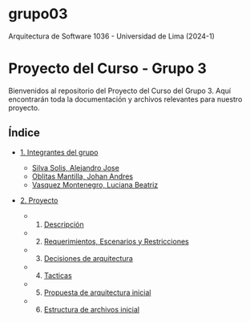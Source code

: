 # grupo03
Arquitectura de Software 1036 - Universidad de Lima (2024-1)

# Proyecto del Curso - Grupo 3

Bienvenidos al repositorio del Proyecto del Curso del Grupo 3. Aquí encontrarán toda la documentación y archivos relevantes para nuestro proyecto.

## Índice

- [1. Integrantes del grupo](/s01-Grupo3-MusicFest/Integrantes/integrantes.md)

  - [Silva Solis, Alejandro Jose](/s01-Grupo3-MusicFest/Integrantes/Alejandro%20Silva/Alejandro%20Silva.md)
  - [Oblitas Mantilla, Johan Andres](/s01-Grupo3-MusicFest/Integrantes/Johan%20Oblitas/Oblitas.md)
  - [Vasquez Montenegro, Luciana Beatriz](/s01-Grupo3-MusicFest/Integrantes/Luciana%20Vasquez/Luciana.md)

- [2. Proyecto](/s01-Grupo3-MusicFest/proyecto.md)

  - 1. [Descripción](/s01-Grupo3-MusicFest/Proyecto/Descripcion.md)
  - 2. [Requerimientos, Escenarios y Restricciones](/s01-Grupo3-MusicFest/Proyecto/Requerimientos.md)
  - 3. [Decisiones de arquitectura](/s01-Grupo3-MusicFest/Proyecto/TecnologiaDetalles.md)
  - 4. [Tacticas](/s01-Grupo3-MusicFest/Proyecto/EscenariosYTacticas.md)
  - 5. [Propuesta de arquitectura inicial](/s01-Grupo3-MusicFest/Proyecto/Arquitectura.md)
  - 6. [Estructura de archivos inicial](/s01-Grupo3-MusicFest/Proyecto/EstructuraInicial.md)